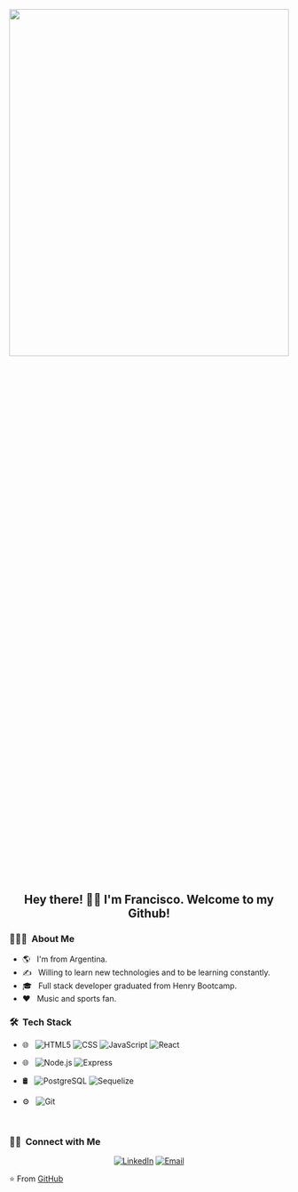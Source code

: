 <img width="100%" height="40%" src="https://images8.alphacoders.com/115/thumb-1920-1156488.png">

<h2 align="center"> Hey there! 🙋‍♂️ I'm Francisco. Welcome to my Github! </h2>


<h3> 👨🏻‍💻 &nbsp;About Me </h3>

- 🌎 &nbsp; I'm from Argentina.
- ✍️ &nbsp; Willing to learn new technologies and to be learning constantly.
- 🎓 &nbsp; Full stack developer graduated from Henry Bootcamp.
- :heart: &nbsp; Music and sports fan.

<h3> 🛠 &nbsp;Tech Stack</h3>

- 🌐 &nbsp; 
  ![HTML5](https://img.shields.io/badge/-HTML5-333333?style=flat&logo=HTML5)
  ![CSS](https://img.shields.io/badge/-CSS-333333?style=flat&logo=CSS3&logoColor=1572B6)
  ![JavaScript](https://img.shields.io/badge/-JavaScript-333333?style=flat&logo=javascript)
  ![React](https://img.shields.io/badge/-React-333333?style=flat&logo=react)
  
 - 🌐 &nbsp;
  ![Node.js](https://img.shields.io/badge/-Node.js-333333?style=flat&logo=node.js)
  ![Express](https://img.shields.io/badge/-Express-333333?style=flat&logo=Express)
  
- 🛢 &nbsp;
  ![PostgreSQL](https://img.shields.io/badge/-PostgreSQL-333333?style=flat&logo=PostgreSQL)
  ![Sequelize](https://img.shields.io/badge/-Sequelize-333333?style=flat&logo=Sequelize)
- ⚙️ &nbsp;
  ![Git](https://img.shields.io/badge/-Git-333333?style=flat&logo=git)

<br/>


<h3> 🤝🏻 &nbsp;Connect with Me </h3>

<p align="center">
<a href="www.linkedin.com/in/francisco-siri-fullstack/"><img alt="LinkedIn" src="https://img.shields.io/badge/LinkedIn-Francisco%20Siri%20-blue?style=flat-square&logo=linkedin"></a>
<a href="mailto:francisco_siri7@gmail.com"><img alt="Email" src="https://img.shields.io/badge/Email-francisco_siri7@gmail.com-blue?style=flat-square&logo=gmail"></a>
</p>

⭐️ From [GitHub](https://github.com/fransiri7)
